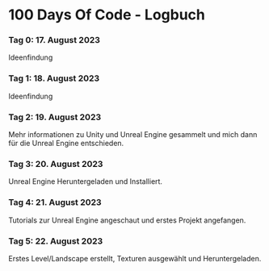 # 100 Days Of Code - Logbuch

### Tag 0: 17. August 2023 
Ideenfindung

### Tag 1: 18. August 2023
Ideenfindung

### Tag 2: 19. August 2023 
Mehr informationen zu Unity und Unreal Engine gesammelt und mich dann für die Unreal Engine entschieden.

### Tag 3: 20. August 2023 
Unreal Engine Heruntergeladen und Installiert.

### Tag 4: 21. August 2023 
Tutorials zur Unreal Engine angeschaut und erstes Projekt angefangen.

### Tag 5: 22. August 2023
Erstes Level/Landscape erstellt, Texturen ausgewählt und Heruntergeladen.
